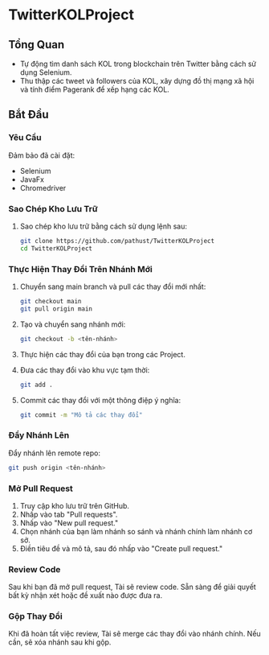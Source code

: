 # TwitterKOLProject

## Tổng Quan
- Tự động tìm danh sách KOL trong blockchain trên Twitter bằng cách sử dụng Selenium. 
- Thu thập các tweet và followers của KOL, xây dựng đồ thị mạng xã hội và tính điểm Pagerank để xếp hạng các KOL.

## Bắt Đầu

### Yêu Cầu
Đảm bảo đã cài đặt:
- Selenium
- JavaFx
- Chromedriver

### Sao Chép Kho Lưu Trữ
1. Sao chép kho lưu trữ bằng cách sử dụng lệnh sau:
   ```bash
   git clone https://github.com/pathust/TwitterKOLProject
   cd TwitterKOLProject
   ```

### Thực Hiện Thay Đổi Trên Nhánh Mới
1. Chuyển sang main branch và pull các thay đổi mới nhất:
   ```bash
   git checkout main
   git pull origin main
   ```

2. Tạo và chuyển sang nhánh mới:
   ```bash
   git checkout -b <tên-nhánh>
   ```

3. Thực hiện các thay đổi của bạn trong các Project.
4. Đưa các thay đổi vào khu vực tạm thời:
   ```bash
   git add .
   ```

5. Commit các thay đổi với một thông điệp ý nghĩa:
   ```bash
   git commit -m "Mô tả các thay đổi"
   ```

### Đẩy Nhánh Lên
Đẩy nhánh lên remote repo:
```bash
git push origin <tên-nhánh>
```

### Mở Pull Request
1. Truy cập kho lưu trữ trên GitHub.
2. Nhấp vào tab "Pull requests".
3. Nhấp vào "New pull request."
4. Chọn nhánh của bạn làm nhánh so sánh và nhánh chính làm nhánh cơ sở.
5. Điền tiêu đề và mô tả, sau đó nhấp vào "Create pull request."

### Review Code
Sau khi bạn đã mở pull request, Tài sẽ review code. Sẵn sàng để giải quyết bất kỳ nhận xét hoặc đề xuất nào được đưa ra.

### Gộp Thay Đổi
Khi đã hoàn tất việc review, Tài sẽ merge các thay đổi vào nhánh chính. Nếu cần, sẽ xóa nhánh sau khi gộp.
